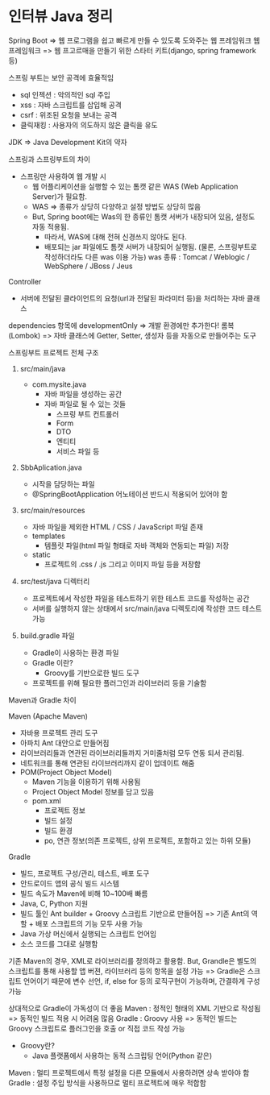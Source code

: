 # 인터뷰 Java 정리
Spring Boot => 웹 프로그램을 쉽고 빠르게 만들 수 있도록 도와주는 웹 프레임워크
웹 프레임워크 => 웹 프고르매을 만들기 위한 스타터 키트(django, spring framework 등)

스프링 부트는 보안 공격에 효율적임
- sql 인젝션 : 악의적인 sql 주입
- xss : 자바 스크립트를 삽입해 공격
- csrf : 위조된 요청을 보내는 공격
- 클릭재킹 : 사용자의 의도하지 않은 클릭을 유도

JDK => Java Development Kit의 약자

스프링과 스프링부트의 차이
- 스프링만 사용하여 웹 개발 시
  - 웹 어플리케이션을 실행할 수 있는 톰캣 같은 WAS (Web Application Server)가 필요함.
  - WAS => 종류가 상당히 다양하고 설정 방법도 상당히 많음
  - But, Spring boot에는 Was의 한 종류인 톰캣 서버가 내장되어 있음, 설정도 자동 적용됨.
    - 따라서, WAS에 대해 전혀 신경쓰지 않아도 된다.
    - 배포되는 jar 파일에도 톰캣 서버가 내장되어 실행됨.
(물론, 스프링부트로 작성하더라도 다른 was 이용 가능)
was 종류 : Tomcat / Weblogic / WebSphere / JBoss / Jeus


Controller
- 서버에 전달된 클라이언트의 요청(url과 전달된 파라미터 등)을 처리하는 자바 클래스

dependencies 항목에 developmentOnly => 개발 환경에만 추가한다!
롬복(Lombok) => 자바 클래스에 Getter, Setter, 생성자 등을 자동으로 만들어주는 도구

스프링부트 프로젝트 전체 구조

1. src/main/java
   -  com.mysite.java
      -  자바 파일을 생성하는 공간
      -  자바 파일로 될 수 있는 것들
         -  스프링 부트 컨트롤러
         -  Form
         -  DTO
         -  엔티티
         -  서비스 파일 등

2. SbbAplication.java
   - 시작을 담당하는 파일
   - @SpringBootApplication 어노테이션 반드시 적용되어 있어야 함

3. src/main/resources 
   - 자바 파일을 제외한 HTML / CSS / JavaScript 파일 존재
   -  templates
      - 템플릿 파일(html 파일 형태로 자바 객체와 연동되는 파일) 저장
   - static 
      -  프로젝트의 .css / .js 그리고 이미지 파일 등을 저장함

4. src/test/java 디렉터리
   - 프로젝트에서 작성한 파일을 테스트하기 위한 테스트 코드를 작성하는 공간
   - 서버를 실행하지 않는 상태에서 src/main/java 디렉토리에 작성한 코드 테스트 가능

5. build.gradle 파일
   - Gradle이 사용하는 환경 파일
   - Gradle 이란?
     - Groovy를 기반으로한 빌드 도구
   - 프로젝트를 위해 필요한 플러그인과 라이브러리 등을 기술함

Maven과 Gradle 차이

Maven (Apache Maven)
- 자바용 프로젝트 관리 도구
- 아파치 Ant 대안으로 만들어짐
- 라이브러리들과 연관된 라이브러리들까지 거미줄처럼 모두 연동 되서 관리됨.
- 네트워크를 통해 연관된 라이브러리까지 같이 업데이트 해줌
- POM(Project Object Model)
  - Maven 기능을 이용하기 위해 사용됨
  - Project Object Model 정보를 담고 있음
  - pom.xml
    - 프로젝트 정보
    - 빌드 설정
    - 빌드 환경
    - po, 연관 정보(의존 프로젝트, 상위 프로젝트, 포함하고 있는 하위 모듈)

Gradle
- 빌드, 프로젝트 구성/관리, 테스트, 배포 도구
- 안드로이드 앱의 공식 빌드 시스템
- 빌드 속도가 Maven에 비해 10~100배 빠름
- Java, C, Python 지원
- 빌드 툴인 Ant builder + Groovy 스크립트 기반으로 만들어짐 => 기존 Ant의 역할 + 배포 스크립트의 기능 모두 사용 가능
- Java 가상 머신에서 실행되는 스크립트 언어임
- 소스 코드를 그대로 실행함

기존 Maven의 경우, XML로 라이브러리를 정의하고 활용함.
But, Grandle은 별도의 스크립트를 통해 사용할 앱 버젼, 라이브러리 등의 항목을 설정 가능
=> Gradle은 스크립트 언어이기 때문에 변수 선언, if, else for 등의 로직구현이 가능하며, 간결하게 구성 가능

상대적으로 Gradle이 가독성이 더 좋음
Maven : 정적인 형태의 XML 기반으로 작성됨 => 동적인 빌드 적용 시 어려움 많음
Gradle : Groovy 사용 => 동적인 빌드는 Groovy 스크립트로 플러그인을 호출 or 직접 코드 작성 가능
  - Groovy란?
    - Java 플랫폼에서 사용하는 동적 스크립팅 언어(Python 같은)

Maven : 멀티 프로젝트에서 특정 설정을 다른 모듈에서 사용하려면 상속 받아야 함
Gradle : 설정 주입 방식을 사용하므로 멀티 프로젝트에 매우 적합함


